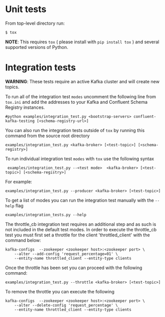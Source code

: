 Unit tests
==========

From top-level directory run:

    $ tox

**NOTE**: This requires `tox` ( please install with `pip install tox` ) and several supported versions of Python.

Integration tests
=================

**WARNING**: These tests require an active Kafka cluster and will create new topics.


To run all of the integration test `modes` uncomment the following line from `tox.ini` and add the addresses to your Kafka and Confluent Schema Registry instances.

    #python examples/integration_test.py <bootstrap-servers> confluent-kafka-testing [<schema-registry-url>]

You can also run the integration tests outside of `tox` by running this command from the source root directory

    examples/integration_test.py <kafka-broker> [<test-topic>] [<schema-registry>]

To run individual integration test `modes` with `tox` use the following syntax

     examples/integration_test.py --<test mode>  <kafka-broker> [<test-topic>] [<schema-registry>]

For example:

    examples/integration_test.py --producer <kafka-broker> [<test-topic>]

To get a list of modes you can run the integration test manually with the `--help` flag

    examples/integration_tests.py --help


The throttle_cb integration test requires an additional step and as such is not included in the default test modes.
In order to execute the throttle_cb test you must first set a throttle for the client 'throttled_client' with the command below:

    kafka-configs  --zookeeper <zookeeper host>:<zookeeper port> \
        --alter --add-config 'request_percentage=01' \
        --entity-name throttled_client --entity-type clients

Once the throttle has been set you can proceed with the following command:

    examples/integration_test.py --throttle <kafka-broker> [<test-topic>]


To remove the throttle you can execute the following

    kafka-configs  --zookeeper <zookeeper host>:<zookeeper port> \
        --alter --delete-config 'request_percentage' \
        --entity-name throttled_client --entity-type clients
